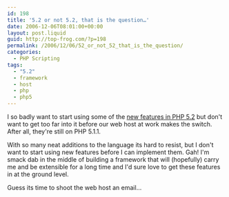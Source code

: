 ```yaml
---
id: 198
title: '5.2 or not 5.2, that is the question…'
date: 2006-12-06T08:01:00+00:00
layout: post.liquid
guid: http://top-frog.com/?p=198
permalink: /2006/12/06/52_or_not_52_that_is_the_question/
categories:
  - PHP Scripting
tags:
  - "5.2"
  - framework
  - host
  - php
  - php5
---
```

I so badly want to start using some of the [new features in PHP 5.2](http://www.php.net/releases/5_2_0.php) but don't want to get too far into it before our web host at work makes the switch. After all, they're still on PHP 5.1.1.

With so many neat additions to the language its hard to resist, but I don't want to start using new features before I can implement them. Gah! I'm smack dab in the middle of building a framework that will (hopefully) carry me and be extensible for a long time and I'd sure love to get these features in at the ground level.

Guess its time to shoot the web host an email…
